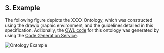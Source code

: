 ## 3. Example

The following figure depicts the XXXX Ontology, which was constructed using the <a href="https://www.draw.io/">drawio</a> graphic environment, and the guidelines detailed in this specification. Aditionally, the <a href="">OWL code</a> for this ontology was generated by using the <a href="">Code Generation Service</a>.

![Ontology Example](https://example.png "Ontology Example")